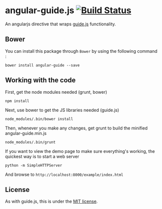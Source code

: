 angular-guide.js [![Build Status](https://travis-ci.org/mendhak/angular-guide.js.svg?branch=master)](https://travis-ci.org/mendhak/angular-guide.js)
================

An angularjs directive that wraps [guide.js](https://github.com/Dozyatom/guide.js) functionality.

## Bower

You can install this package through `Bower` by using the following command :

    bower install angular-guide --save





## Working with the code

First, get the node modules needed (grunt, bower)

    npm install
    
Next, use bower to get the JS libraries needed (guide.js)

    node_modules/.bin/bower install

Then, whenever you make any changes, get grunt to build the minified angular-guide.min.js

    node_modules/.bin/grunt 

If you want to view the demo page to make sure everything's working, the quickest way is to start a web server

    python -m SimpleHTTPServer
    
And browse to `http://localhost:8000/example/index.html`   




## License

As with guide.js, this is under the [MIT license](https://github.com/tannerlinsley/angular-guide/blob/master/LICENSE).






